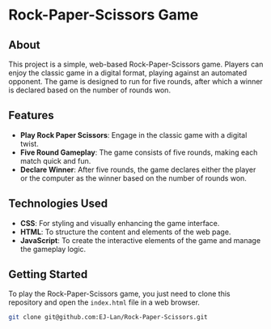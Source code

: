 # Rock-Paper-Scissors Game

## About

This project is a simple, web-based Rock-Paper-Scissors game. Players can enjoy the classic game in a digital format, playing against an automated opponent. The game is designed to run for five rounds, after which a winner is declared based on the number of rounds won.

## Features

- **Play Rock Paper Scissors**: Engage in the classic game with a digital twist.
- **Five Round Gameplay**: The game consists of five rounds, making each match quick and fun.
- **Declare Winner**: After five rounds, the game declares either the player or the computer as the winner based on the number of rounds won.

## Technologies Used

- **CSS**: For styling and visually enhancing the game interface.
- **HTML**: To structure the content and elements of the web page.
- **JavaScript**: To create the interactive elements of the game and manage the gameplay logic.

## Getting Started

To play the Rock-Paper-Scissors game, you just need to clone this repository and open the `index.html` file in a web browser.

```bash
git clone git@github.com:EJ-Lan/Rock-Paper-Scissors.git

